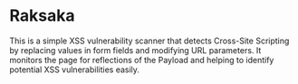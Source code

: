 # Raksaka
This is a simple XSS vulnerability scanner that detects Cross-Site Scripting by replacing values in form fields and modifying URL parameters. It monitors the page for reflections of the Payload and helping to identify potential XSS vulnerabilities easily.

